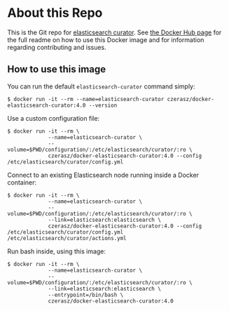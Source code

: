 # About this Repo

This is the Git repo for [elasticsearch curator](https://hub.docker.com/r/czerasz/docker-elasticsearch-curator/). See [the Docker Hub page](https://hub.docker.com/r/czerasz/docker-elasticsearch-curator/) for the full readme on how to use this Docker image and for information regarding contributing and issues.

## How to use this image

You can run the default `elasticsearch-curator` command simply:

```
$ docker run -it --rm --name=elasticsearch-curator czerasz/docker-elasticsearch-curator:4.0 --version
```

Use a custom configuration file:

```
$ docker run -it --rm \
             --name=elasticsearch-curator \
             --volume=$PWD/configuration/:/etc/elasticsearch/curator/:ro \
             czerasz/docker-elasticsearch-curator:4.0 --config /etc/elasticsearch/curator/config.yml
```

Connect to an existing Elasticsearch node running inside a Docker container:

```
$ docker run -it --rm \
             --name=elasticsearch-curator \
             --volume=$PWD/configuration/:/etc/elasticsearch/curator/:ro \
             --link=elasticsearch:elasticsearch \
             czerasz/docker-elasticsearch-curator:4.0 --config /etc/elasticsearch/curator/config.yml /etc/elasticsearch/curator/actions.yml

```

Run bash inside, using this image:

```
$ docker run -it --rm \
             --name=elasticsearch-curator \
             --volume=$PWD/configuration/:/etc/elasticsearch/curator/:ro \
             --link=elasticsearch:elasticsearch \
             --entrypoint=/bin/bash \
             czerasz/docker-elasticsearch-curator:4.0
```
